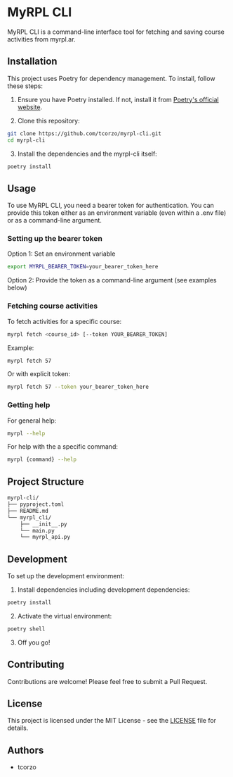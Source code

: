 # MyRPL CLI

MyRPL CLI is a command-line interface tool for fetching and saving course activities from myrpl.ar.

## Installation

This project uses Poetry for dependency management. To install, follow these steps:

1. Ensure you have Poetry installed. If not, install it from [Poetry's official website](https://python-poetry.org/docs/#installation).

2. Clone this repository:

```bash
git clone https://github.com/tcorzo/myrpl-cli.git
cd myrpl-cli
```

3. Install the dependencies and the myrpl-cli itself:

```bash
poetry install
```

## Usage

To use MyRPL CLI, you need a bearer token for authentication. You can provide this token either as an environment variable (even within a .env file) or as a command-line argument.

### Setting up the bearer token

Option 1: Set an environment variable
```bash
export MYRPL_BEARER_TOKEN=your_bearer_token_here
```

Option 2: Provide the token as a command-line argument (see examples below)

### Fetching course activities

To fetch activities for a specific course:

```bash
myrpl fetch <course_id> [--token YOUR_BEARER_TOKEN]
```

Example:

```bash
myrpl fetch 57
```
Or with explicit token:

```bash
myrpl fetch 57 --token your_bearer_token_here
```

### Getting help

For general help:
```bash
myrpl --help
```

For help with the a specific command:

```bash
myrpl {command} --help
```

## Project Structure

```bash
myrpl-cli/
├── pyproject.toml
├── README.md
└── myrpl_cli/
    ├── __init__.py
    └── main.py
    └── myrpl_api.py
```

## Development

To set up the development environment:

1. Install dependencies including development dependencies:

```bash
poetry install
```

2. Activate the virtual environment:

```bash
poetry shell
```

3. Off you go!

## Contributing

Contributions are welcome! Please feel free to submit a Pull Request.

## License

This project is licensed under the MIT License - see the [LICENSE](LICENSE) file for details.

## Authors

- tcorzo
